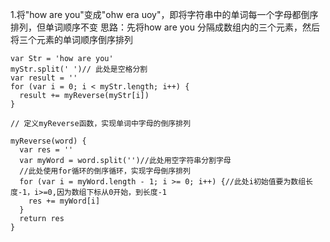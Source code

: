 1.将"how are you"变成"ohw era uoy"，即将字符串中的单词每一个字母都倒序排列，但单词顺序不变
思路：先将how are you 分隔成数组内的三个元素，然后将三个元素的单词顺序倒序排列
```
var Str = 'how are you'
myStr.split(' ')// 此处是空格分割
var result = ''
for (var i = 0; i < myStr.length; i++) {
  result += myReverse(myStr[i])
}

// 定义myReverse函数，实现单词中字母的倒序排列

myReverse(word) {
  var res = '' 
  var myWord = word.split('')//此处用空字符串分割字母
  //此处使用for循环的倒序循环，实现字母倒序排列
  for (var i = myWord.length - 1; i >= 0; i++) {//此处i初始值要为数组长度-1，i>=0,因为数组下标从0开始，到长度-1
    res += myWord[i]
  }
  return res
}
```